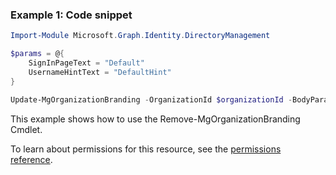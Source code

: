 ### Example 1: Code snippet

```powershellImport-Module Microsoft.Graph.Identity.DirectoryManagement

$params = @{
	SignInPageText = "Default"
	UsernameHintText = "DefaultHint"
}

Update-MgOrganizationBranding -OrganizationId $organizationId -BodyParameter $params
```
This example shows how to use the Remove-MgOrganizationBranding Cmdlet.
To learn about permissions for this resource, see the [permissions reference](/graph/permissions-reference).

